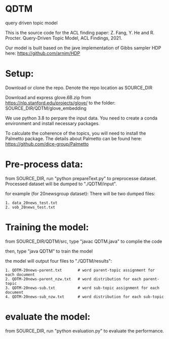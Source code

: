 # QDTM

query driven topic model

This is the source code for the ACL finding paper: Z. Fang, Y. He and R. Procter. Query-Driven Topic Model, ACL Findings, 2021.

Our model is built based on the jave implementation of Gibbs sampler HDP here: https://github.com/arnim/HDP

# Setup:

Download or clone the repo. Denote the repo location as SOURCE_DIR

Download and express glove.6B.zip from https://nlp.stanford.edu/projects/glove/ to the folder: SOURCE_DIR/QDTM/glove_embedding

We use python 3.8 to perpare the input data. You need to create a conda environment and install necessary packages.

To calculate the coherence of the topics, you will need to install the Palmetto package. The details about Palmetto can be found here: https://github.com/dice-group/Palmetto

# Pre-process data:

from SOURCE_DIR, run "python prepareText.py" to preprocesse dataset. Processed dataset will be dumped to "./QDTM/input". 

for example (for 20newsgroup dataset):
There will be two dumped files:

    1. data_20news_test.txt
    2. vob_20news_test.txt

# Training the model:

from SOURCE_DIR/QDTM/src, type "javac QDTM.java" to complie the code

then, type "java QDTM" to train the model

the model will output four files to "./QDTM/results":

    1. QDTM-20news-parent.txt       # word parent-topic assignment for each document
    2. QDTM-20news-parent_nzw.txt   # word distribution for each parent-topic 
    3. QDTM-20news-sub.txt          # word sub-topic assignment for each document
    4. QDTM-20news-sub_nzw.txt      # word distribution for each sub-topic 

# evaluate the model:

from SOURCE_DIR, run "python evaluation.py" to evaluate the performance.
